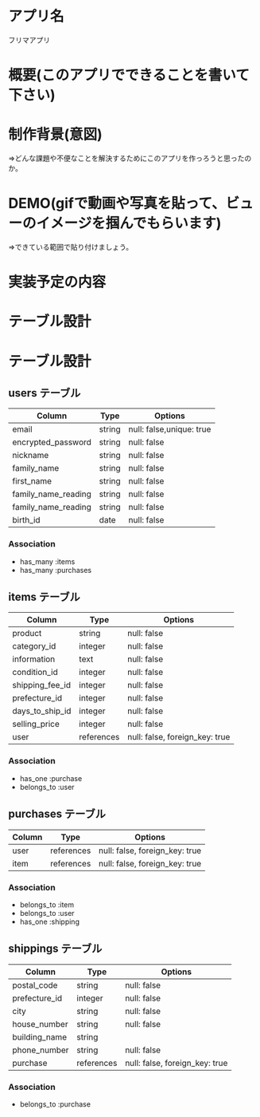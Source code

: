 # アプリ名						
フリマアプリ

# 概要(このアプリでできることを書いて下さい)						
# 制作背景(意図)						
⇒どんな課題や不便なことを解決するためにこのアプリを作っろうと思ったのか。						

# DEMO(gifで動画や写真を貼って、ビューのイメージを掴んでもらいます)						
⇒できている範囲で貼り付けましょう。						

# 実装予定の内容


# テーブル設計

# テーブル設計

## users テーブル

| Column              | Type   | Options                  |
| ------------------- | ------ | -----------              |
| email               | string | null: false,unique: true |
| encrypted_password  | string | null: false              |
| nickname            | string | null: false              |
| family_name         | string | null: false              |
| first_name          | string | null: false              |
| family_name_reading | string | null: false              |
| family_name_reading | string | null: false              |
| birth_id            | date   | null: false             　|

### Association

- has_many :items
- has_many :purchases

## items テーブル

| Column           | Type               | Options                        |
| ---------------- | ------------------ | ------------------------------ |
| product          | string             | null: false                    |
| category_id      | integer            | null: false                    |
| information      | text               | null: false                    |
| condition_id     | integer            | null: false                    |
| shipping_fee_id  | integer            | null: false                    |
| prefecture_id    | integer            | null: false                    |
| days_to_ship_id  | integer            | null: false                    |
| selling_price    | integer            | null: false                    |
| user             | references         | null: false, foreign_key: true |

### Association

- has_one   :purchase
- belongs_to :user

## purchases テーブル

| Column    | Type       | Options                        |
| ------    | ------     | -----------                    |
| user      | references | null: false, foreign_key: true |
| item      | references | null: false, foreign_key: true |
### Association

- belongs_to :item
- belongs_to :user
- has_one :shipping

## shippings テーブル

| Column           | Type       |   Options                     |
| ---------------- | -----------| ----------------------------- |
| postal_code      | string     | null: false                    |
| prefecture_id    | integer    | null: false                   |
| city             | string     | null: false                   |
| house_number     | string     | null: false                   |
| building_name    | string     |                               |
| phone_number     | string     | null: false                   |
| purchase         | references |null: false, foreign_key: true |

### Association

- belongs_to :purchase

